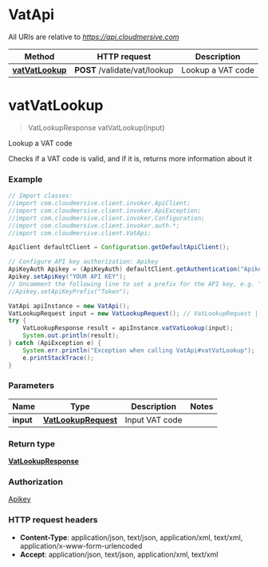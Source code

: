 # VatApi

All URIs are relative to *https://api.cloudmersive.com*

Method | HTTP request | Description
------------- | ------------- | -------------
[**vatVatLookup**](VatApi.md#vatVatLookup) | **POST** /validate/vat/lookup | Lookup a VAT code


<a name="vatVatLookup"></a>
# **vatVatLookup**
> VatLookupResponse vatVatLookup(input)

Lookup a VAT code

Checks if a VAT code is valid, and if it is, returns more information about it

### Example
```java
// Import classes:
//import com.cloudmersive.client.invoker.ApiClient;
//import com.cloudmersive.client.invoker.ApiException;
//import com.cloudmersive.client.invoker.Configuration;
//import com.cloudmersive.client.invoker.auth.*;
//import com.cloudmersive.client.VatApi;

ApiClient defaultClient = Configuration.getDefaultApiClient();

// Configure API key authorization: Apikey
ApiKeyAuth Apikey = (ApiKeyAuth) defaultClient.getAuthentication("Apikey");
Apikey.setApiKey("YOUR API KEY");
// Uncomment the following line to set a prefix for the API key, e.g. "Token" (defaults to null)
//Apikey.setApiKeyPrefix("Token");

VatApi apiInstance = new VatApi();
VatLookupRequest input = new VatLookupRequest(); // VatLookupRequest | Input VAT code
try {
    VatLookupResponse result = apiInstance.vatVatLookup(input);
    System.out.println(result);
} catch (ApiException e) {
    System.err.println("Exception when calling VatApi#vatVatLookup");
    e.printStackTrace();
}
```

### Parameters

Name | Type | Description  | Notes
------------- | ------------- | ------------- | -------------
 **input** | [**VatLookupRequest**](VatLookupRequest.md)| Input VAT code |

### Return type

[**VatLookupResponse**](VatLookupResponse.md)

### Authorization

[Apikey](../README.md#Apikey)

### HTTP request headers

 - **Content-Type**: application/json, text/json, application/xml, text/xml, application/x-www-form-urlencoded
 - **Accept**: application/json, text/json, application/xml, text/xml

